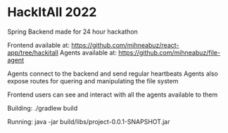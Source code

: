 # HackItAll 2022

Spring Backend made for 24 hour hackathon

Frontend available at: https://github.com/mihneabuz/react-app/tree/hackitall
Agents available at: https://github.com/mihneabuz/file-agent

Agents connect to the backend and send regular heartbeats
Agents also expose routes for quering and manipulating the file system

Frontend users can see and interact with all the agents available to them

Building:
  ./gradlew build
  
Running:
  java -jar build/libs/project-0.0.1-SNAPSHOT.jar
